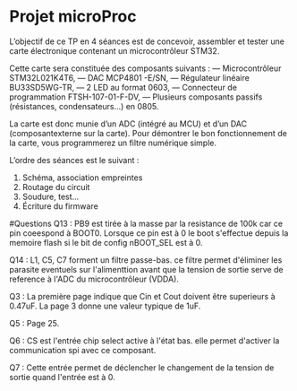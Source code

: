 # Projet microProc
 L’objectif de ce TP en 4 séances est de concevoir, assembler et tester une carte électronique contenant un microcontrôleur STM32. 
 
 Cette carte sera constituée des composants suivants :
 — Microcontrôleur STM32L021K4T6,
 — DAC MCP4801
 -E/SN,
 — Régulateur linéaire BU33SD5WG-TR,
 — 2 LED au format 0603,
 — Connecteur de programmation FTSH-107-01-F-DV,
 — Plusieurs composants passifs (résistances, condensateurs...) en 0805.
 
 La carte est donc munie d’un ADC (intégré au MCU) et d’un DAC (composantexterne sur la carte). Pour démontrer le bon fonctionnement de la carte, vous programmerez un filtre numérique simple.
 
 L’ordre des séances est le suivant :
 1. Schéma, association empreintes
 2. Routage du circuit
 3. Soudure, test...
 4. Écriture du firmware

#Questions 
Q13 : PB9 est tirée à la masse par la resistance de 100k car ce pin coeespond à BOOT0.
Lorsque ce pin est à 0 le boot s'effectue depuis la memoire flash si le bit de config nBOOT_SEL est à 0.


Q14 : L1, C5, C7 forment un filtre passe-bas. ce filtre permet d'éliminer les parasite eventuels sur l'alimenttion avant que la tension de sortie serve de reference à l'ADC du microcontrôleur (VDDA).


Q3 : La première page indique que Cin et Cout doivent être superieurs à 0.47uF. La page 3 donne une valeur typique de 1uF.

Q5 : Page 25.

Q6 : CS est l'entrée chip select active à l'état bas. elle permet d'activer la communication spi avec ce composant.

Q7 : Cette entrée permet de déclencher le changement de la tension de sortie quand l'entrée est à 0.

